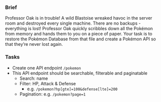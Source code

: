 ### Brief

Professor Oak is in trouble! A wild Blastoise wreaked havoc in the server room and destroyed every single machine. There are no backups - everything is lost! Professor Oak quickly scribbles down all the Pokémon from memory and hands them to you on a piece of paper.  Your task is to restore the Pokémon Database from that file and create a Pokémon API so that they’re never lost again.

### Tasks
- Create one API endpoint `/pokemon`
- This API endpoint should be searchable, filterable and paginatable
    -   Search: name
    -   Filter: HP, Attack & Defense
        -   e.g. `/pokemon?hp[gte]=100&defense[lte]=200`
    -   Pagination: e.g. `/pokemon?page=1`




